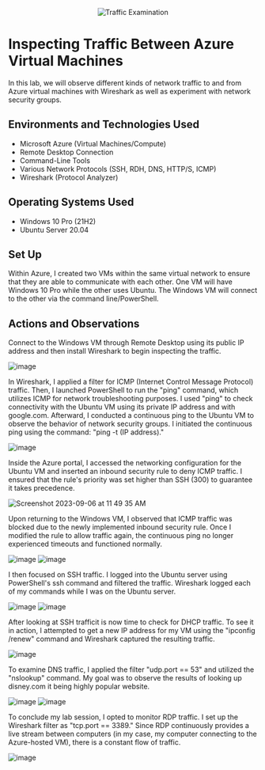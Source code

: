<p align="center">
<img src="https://i.imgur.com/Ua7udoS.png" alt="Traffic Examination"/>
</p>

<h1>Inspecting Traffic Between Azure Virtual Machines</h1>
In this lab, we will observe different kinds of network traffic to and from Azure virtual machines with Wireshark as well as experiment with network security groups. <br />

<h2>Environments and Technologies Used</h2>

- Microsoft Azure (Virtual Machines/Compute)
- Remote Desktop Connection
- Command-Line Tools
- Various Network Protocols (SSH, RDH, DNS, HTTP/S, ICMP)
- Wireshark (Protocol Analyzer)

<h2>Operating Systems Used </h2>

- Windows 10 Pro (21H2)
- Ubuntu Server 20.04

<h2>Set Up</h2>

Within Azure, I created two VMs within the same virtual network to ensure that they are able to communicate with each other. One VM will have Windows 10 Pro while the other uses Ubuntu. The Windows VM will connect to the other via the command line/PowerShell. 

<h2>Actions and Observations</h2>

Connect to the Windows VM through Remote Desktop using its public IP address and then install Wireshark to begin inspecting the traffic.

![image](https://github.com/ricmarcano/Network-Security-Groups/assets/141169092/c7e383bc-4c3c-48a5-9564-4630c2ac735c)

In Wireshark, I applied a filter for ICMP (Internet Control Message Protocol) traffic. Then, I launched PowerShell to run the "ping" command, which utilizes ICMP for network troubleshooting purposes. I used "ping" to check connectivity with the Ubuntu VM using its private IP address and with google.com. Afterward, I conducted a continuous ping to the Ubuntu VM to observe the behavior of network security groups. I initiated the continuous ping using the command: "ping -t (IP address)."

![image](https://github.com/ricmarcano/Network-Security-Groups/assets/141169092/ea06154c-9c19-4276-a7df-c6bde7adf75f)

Inside the Azure portal, I accessed the networking configuration for the Ubuntu VM and inserted an inbound security rule to deny ICMP traffic. I ensured that the rule's priority was set higher than SSH (300) to guarantee it takes precedence.

![Screenshot 2023-09-06 at 11 49 35 AM](https://github.com/ricmarcano/Network-Security-Groups/assets/141169092/d726db19-df93-417d-8ba5-d5c65d3f77e2)

Upon returning to the Windows VM, I observed that ICMP traffic was blocked due to the newly implemented inbound security rule. Once I modified the rule to allow traffic again, the continuous ping no longer experienced timeouts and functioned normally.

![image](https://github.com/ricmarcano/Network-Security-Groups/assets/141169092/9342fe34-c274-4ace-ae78-7cc033e30d4b)
![image](https://github.com/ricmarcano/Network-Security-Groups/assets/141169092/2e9cd378-44c9-493b-9306-c6cfd73201a2)

I then focused on SSH traffic. I logged into the Ubuntu server using PowerShell's ssh command and filtered the traffic. Wireshark logged each of my commands while I was on the Ubuntu server.

![image](https://github.com/ricmarcano/Network-Security-Groups/assets/141169092/d7d1b973-8726-4d98-8b39-c17b96a2aac3)
![image](https://github.com/ricmarcano/Network-Security-Groups/assets/141169092/92525333-730d-427e-bf65-58dec3406c27)

After looking at SSH trafficit is now time to check for DHCP traffic. To see it in action, I attempted to get a new IP address for my VM using the "ipconfig /renew" command and Wireshark captured the resulting traffic. 

![image](https://github.com/ricmarcano/Network-Security-Groups/assets/141169092/8ae00dce-06c4-4852-8082-e644fa4bd3b2)

To examine DNS traffic, I applied the filter "udp.port == 53" and utilized the "nslookup" command. My goal was to observe the results of looking up disney.com it being highly popular website.

![image](https://github.com/ricmarcano/Network-Security-Groups/assets/141169092/1a2472d3-be7a-48bb-ade7-174ad0e90304)
![image](https://github.com/ricmarcano/Network-Security-Groups/assets/141169092/21fb0ae0-b860-40df-a576-f2511e0a7b02)

To conclude my lab session, I opted to monitor RDP traffic. I set up the Wireshark filter as "tcp.port == 3389." Since RDP continuously provides a live stream between computers (in my case, my computer connecting to the Azure-hosted VM), there is a constant flow of traffic.

![image](https://github.com/ricmarcano/Network-Security-Groups/assets/141169092/54544d6a-6370-4e38-9602-d27a8ea1732b)
